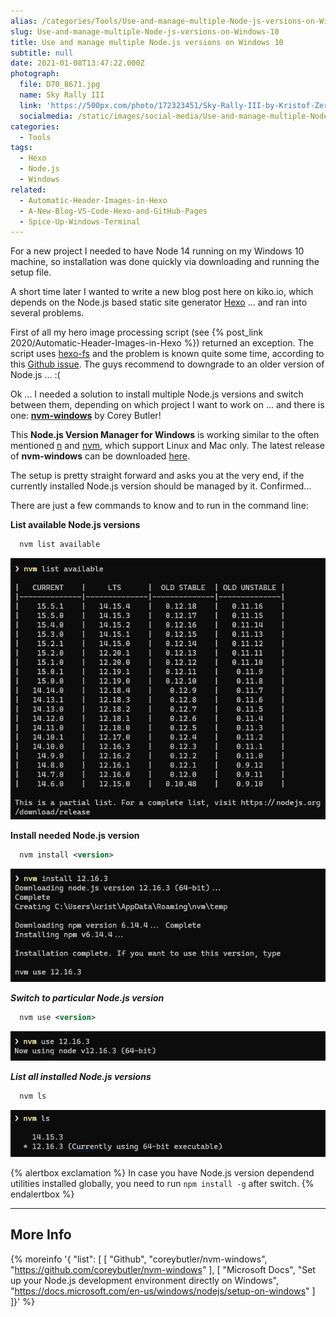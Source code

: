 ```yaml
---
alias: /categories/Tools/Use-and-manage-multiple-Node-js-versions-on-Windows-10/index.html
slug: Use-and-manage-multiple-Node-js-versions-on-Windows-10
title: Use and manage multiple Node.js versions on Windows 10
subtitle: null
date: 2021-01-08T13:47:22.000Z
photograph:
  file: D70_8671.jpg
  name: Sky Rally III
  link: 'https://500px.com/photo/172323451/Sky-Rally-III-by-Kristof-Zerbe/'
  socialmedia: /static/images/social-media/Use-and-manage-multiple-Node-js-versions-on-Windows-10.png
categories:
  - Tools
tags:
  - Hexo
  - Node.js
  - Windows
related:
  - Automatic-Header-Images-in-Hexo
  - A-New-Blog-VS-Code-Hexo-and-GitHub-Pages
  - Spice-Up-Windows-Terminal
---
```


For a new project I needed to have Node 14 running on my Windows 10 machine, so installation was done quickly via downloading and running the setup file.

A short time later I wanted to write a new blog post here on kiko.io, which depends on the Node.js based static site generator [Hexo](https://hexo.io) ... and ran into several problems.

First of all my hero image processing script (see {% post_link 2020/Automatic-Header-Images-in-Hexo %}) returned an exception. The script uses [hexo-fs](https://github.com/hexojs/hexo-fs) and the problem is known quite some time, according to this [Github issue](https://github.com/hexojs/hexo/issues/4263). The guys recommend to downgrade to an older version of Node.js ... :(

Ok ... I needed a solution to install multiple Node.js versions and switch between them, depending on which project I want to work on ... and there is one: **[nvm-windows](https://github.com/coreybutler/nvm-windows)** by Corey Butler!

<!-- more -->

This **Node.js Version Manager for Windows** is working similar to the often mentioned [n](https://github.com/tj/n) and [nvm](https://github.com/nvm-sh/nvm), which support Linux and Mac only. The latest release of **nvm-windows** can be downloaded [here](https://github.com/coreybutler/nvm-windows/releases).

The setup is pretty straight forward and asks you at the very end, if the currently installed Node.js version should be managed by it. Confirmed...

There are just a few commands to know and to run in the command line:

**List available Node.js versions**
```ps
  nvm list available
```
![nvm install](Use-and-manage-multiple-Node-js-versions-on-Windows-10/nvm-list-available.png)

**Install needed Node.js version**
```ps
  nvm install <version>
```
![nvm install](Use-and-manage-multiple-Node-js-versions-on-Windows-10/nvm-install.png)

***Switch to particular Node.js version***
```ps
  nvm use <version>
```
![nvm use](Use-and-manage-multiple-Node-js-versions-on-Windows-10/nvm-use.png)

***List all installed Node.js versions***
```ps
  nvm ls
```
![nvm ls](Use-and-manage-multiple-Node-js-versions-on-Windows-10/nvm-ls.png)

{% alertbox exclamation %}
  In case you have Node.js version dependend utilities installed globally, you need to run ``npm install -g`` after switch.
{% endalertbox %}

---

## More Info

{% moreinfo '{ "list": [
  [
    "Github", "coreybutler/nvm-windows",
    "https://github.com/coreybutler/nvm-windows"
  ],
  [
    "Microsoft Docs", "Set up your Node.js development environment directly on Windows",
    "https://docs.microsoft.com/en-us/windows/nodejs/setup-on-windows"
  ]
]}' %}